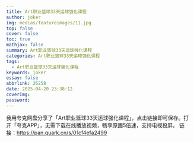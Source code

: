```yaml
---
title: Art职业篮球33天运球强化课程
author: joker
img: medias/featureimages/11.jpg
top: false
cover: false
toc: true
mathjax: false
summary: Art职业篮球33天运球强化课程
categories: Art职业篮球33天运球强化课程
tags:
  - Art职业篮球33天运球强化课程
keywords: joker
essay: false
abbrlink: 26258
date: 2025-04-20 23:38:12
coverImg:
password:
---
```


我用夸克网盘分享了「Art职业篮球33天运球强化课程」，点击链接即可保存。打开「夸克APP」，无需下载在线播放视频，畅享原画5倍速，支持电视投屏。
链接：https://pan.quark.cn/s/01cf4efa2499
